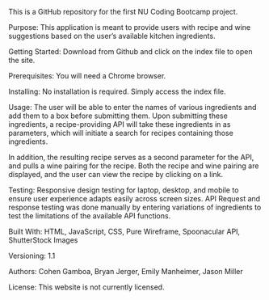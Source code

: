 This is a GitHub repository for the first NU Coding Bootcamp project.

Purpose: This application is meant to provide users with recipe and wine suggestions based on the user’s available kitchen ingredients. 

Getting Started: Download from Github and click on the index file to open the site.

Prerequisites: You will need a Chrome browser.

Installing: No installation is required. Simply access the index file.

Usage: The user will be able to enter the names of various ingredients and add them to a box before submitting them. Upon submitting these ingredients, a recipe-providing API will take these ingredients in as parameters, which will initiate a search for recipes containing those ingredients. 

In addition, the resulting recipe serves as a second parameter for the API, and pulls a wine pairing for the recipe. Both the recipe and wine pairing are displayed, and the user can view the recipe by clicking on a link. 

Testing: Responsive design testing for laptop, desktop, and mobile to ensure user experience adapts easily across screen sizes. API Request and response testing was done manually by entering variations of ingredients to test the limitations of the available API functions.              

Built With: HTML, JavaScript, CSS, Pure Wireframe, Spoonacular API, ShutterStock Images

Versioning: 1.1

Authors: Cohen Gamboa, Bryan Jerger, Emily Manheimer, Jason Miller

License: This website is not currently licensed.
